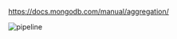 

https://docs.mongodb.com/manual/aggregation/

![pipeline](https://docs.mongodb.com/manual/_images/aggregation-pipeline.bakedsvg.svg)
